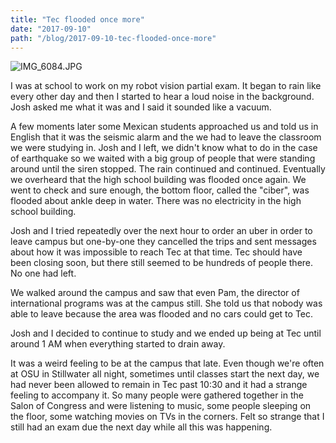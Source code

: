 ```yaml
---
title: "Tec flooded once more"
date: "2017-09-10"
path: "/blog/2017-09-10-tec-flooded-once-more"
---
```


![IMG_6084.JPG](https://mcquadeblog.files.wordpress.com/blog/2017/09/img_6084.jpg)

I was at school to work on my robot vision partial exam. It began to rain like every other day and then I started to hear a loud noise in the background. Josh asked me what it was and I said it sounded like a vacuum.

A few moments later some Mexican students approached us and told us in English that it was the seismic alarm and the we had to leave the classroom we were studying in. Josh and I left, we didn't know what to do in the case of earthquake so we waited with a big group of people that were standing around until the siren stopped. The rain continued and continued. Eventually we overheard that the high school building was flooded once again. We went to check and sure enough, the bottom floor, called the "ciber", was flooded about ankle deep in water. There was no electricity in the high school building.

Josh and I tried repeatedly over the next hour to order an uber in order to leave campus but one-by-one they cancelled the trips and sent messages about how it was impossible to reach Tec at that time. Tec should have been closing soon, but there still seemed to be hundreds of people there. No one had left.

We walked around the campus and saw that even Pam, the director of international programs was at the campus still. She told us that nobody was able to leave because the area was flooded and no cars could get to Tec.

Josh and I decided to continue to study and we ended up being at Tec until around 1 AM when everything started to drain away.

It was a weird feeling to be at the campus that late. Even though we're often at OSU in Stillwater all night, sometimes until classes start the next day, we had never been allowed to remain in Tec past 10:30 and it had a strange feeling to accompany it. So many people were gathered together in the Salon of Congress and were listening to music, some people sleeping on the floor, some watching movies on TVs in the corners. Felt so strange that I still had an exam due the next day while all this was happening.
